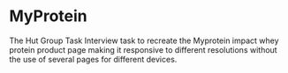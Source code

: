 # MyProtein
The Hut Group Task
Interview task to recreate the Myprotein
impact whey protein product page making
it responsive to different resolutions
without the use of several pages for
different devices.
